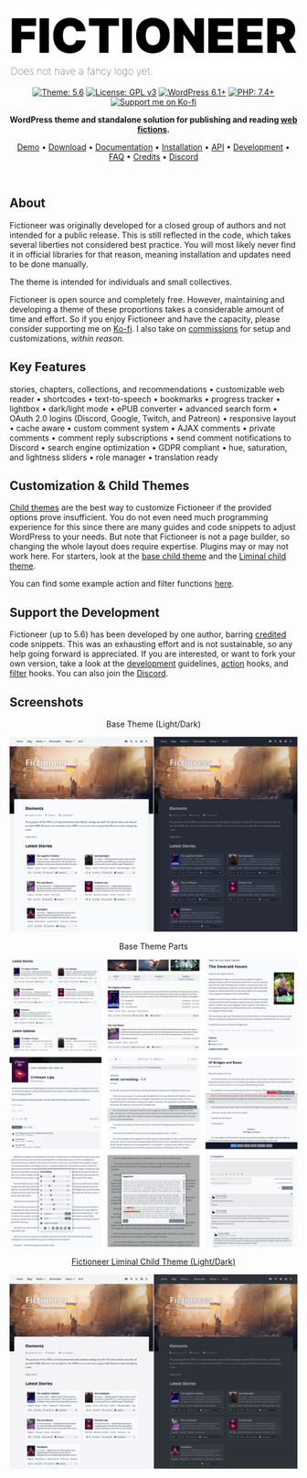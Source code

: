 <p align="center"><img src="./repo/assets/fictioneer_logo.svg?raw=true" alt="Fictioneer"></p>

<p align="center">
  <a href="https://github.com/Tetrakern/fictioneer"><img alt="Theme: 5.6" src="https://img.shields.io/badge/theme-5.6-blue?style=flat" /></a>
  <a href="LICENSE.md"><img alt="License: GPL v3" src="https://img.shields.io/badge/license-GPL%20v3-blue?style=flat" /></a>
  <a href="https://wordpress.org/download/"><img alt="WordPress 6.1+" src="https://img.shields.io/badge/WordPress-%3E%3D6.1-blue?style=flat" /></a>
  <a href="https://www.php.net/"><img alt="PHP: 7.4+" src="https://img.shields.io/badge/php-%3E%3D7.4-blue?logoColor=white&style=flat" /></a>
  <a href="https://ko-fi.com/tetrakern"><img alt="Support me on Ko-fi" src="https://img.shields.io/badge/-Ko--fi-FF5E5B?logo=kofi&logoColor=white&style=flat&labelColor=434B57" /></a>
</p>

<p align="center"><strong>WordPress theme and standalone solution for publishing and reading <a href="https://en.wikipedia.org/wiki/Web_fiction">web fictions</a>.</strong></p>

<p align="center"><a href="https://fictioneer-theme.com/" target="_blank">Demo</a> &bull; <a href="https://github.com/Tetrakern/fictioneer/releases">Download</a> &bull; <a href="DOCUMENTATION.md">Documentation</a> &bull; <a href="INSTALLATION.md">Installation</a> &bull; <a href="API.md">API</a> &bull; <a href="DEVELOPMENT.md">Development</a> &bull; <a href="FAQ.md">FAQ</a> &bull; <a href="CREDITS.md">Credits</a> &bull; <a href="https://discord.gg/tVfDB7EbaP" target="_blank">Discord</a></p>
<br>

## About

Fictioneer was originally developed for a closed group of authors and not intended for a public release. This is still reflected in the code, which takes several liberties not considered best practice. You will most likely never find it in official libraries for that reason, meaning installation and updates need to be done manually.

The theme is intended for individuals and small collectives.

Fictioneer is open source and completely free. However, maintaining and developing a theme of these proportions takes a considerable amount of time and effort. So if you enjoy Fictioneer and have the capacity, please consider supporting me on [Ko-fi](https://ko-fi.com/tetrakern). I also take on [commissions](https://fictioneer-theme.com/commissions/) for setup and customizations, *within reason.*

## Key Features

stories, chapters, collections, and recommendations &bull; customizable web reader &bull; shortcodes &bull; text-to-speech &bull; bookmarks &bull; progress tracker &bull; lightbox &bull; dark/light mode &bull; ePUB converter &bull; advanced search form &bull; OAuth 2.0 logins (Discord, Google, Twitch, and Patreon) &bull; responsive layout &bull; cache aware &bull; custom comment system &bull; AJAX comments &bull; private comments &bull; comment reply subscriptions &bull; send comment notifications to Discord &bull; search engine optimization &bull; GDPR compliant &bull; hue, saturation, and lightness sliders &bull; role manager &bull; translation ready

## Customization & Child Themes

[Child themes](https://developer.wordpress.org/themes/advanced-topics/child-themes/) are the best way to customize Fictioneer if the provided options prove insufficient. You do not even need much programming experience for this since there are many guides and code snippets to adjust WordPress to your needs. But note that Fictioneer is not a page builder, so changing the whole layout does require expertise. Plugins may or may not work here. For starters, look at the [base child theme](https://github.com/Tetrakern/fictioneer-child-theme) and the [Liminal child theme](https://github.com/Tetrakern/fictioneer-liminal).

You can find some example action and filter functions [here](https://github.com/Tetrakern/fictioneer-child-theme#action--filter-examples).

## Support the Development

Fictioneer (up to 5.6) has been developed by one author, barring [credited](CREDITS.md) code snippets. This was an exhausting effort and is not sustainable, so any help going forward is appreciated. If you are interested, or want to fork your own version, take a look at the [development](DEVELOPMENT.md) guidelines, [action](ACTIONS.md) hooks, and [filter](FILTERS.md) hooks. You can also join the [Discord](https://discord.gg/tVfDB7EbaP).

## Screenshots

<p align="center">Base Theme (Light/Dark)</p>

![Screenshot Collage](repo/assets/fictioneer_preview.jpg?raw=true)

<p align="center">Base Theme Parts</p>

![Screenshot Collage](repo/assets/screenshots.jpg?raw=true)

<p align="center"><a href="https://github.com/Tetrakern/fictioneer-liminal" target="_blank">Fictioneer Liminal Child Theme (Light/Dark)</a></p>

![Liminal Child Theme](repo/assets/liminal_child_theme_preview.jpg?raw=true)
